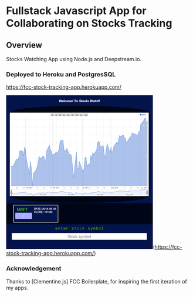 # Fullstack Javascript App for Collaborating on Stocks Tracking

## Overview

Stocks Watching App using Node.js and Deepstream.io. 

### Deployed to Heroku and PostgresSQL

https://fcc-stock-tracking-app.herokuapp.com/

![Stockswatch Screenshot](/sw_screenshot.png)(https://fcc-stock-tracking-app.herokuapp.com/)

### Acknowledgement

Thanks to [Clementine.js] FCC Boilerplate, for inspiring the first iteration of my apps.
